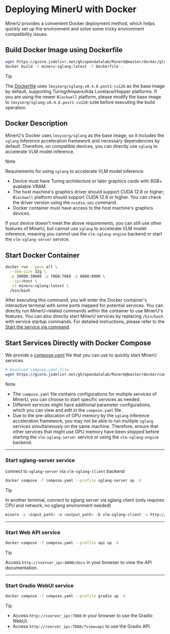 # Deploying MinerU with Docker

MinerU provides a convenient Docker deployment method, which helps quickly set up the environment and solve some tricky environment compatibility issues.

## Build Docker Image using Dockerfile

```bash
wget https://gcore.jsdelivr.net/gh/opendatalab/MinerU@master/docker/global/Dockerfile
docker build -t mineru-sglang:latest -f Dockerfile .
```

> [!TIP]
> The [Dockerfile](https://github.com/opendatalab/MinerU/blob/master/docker/global/Dockerfile) uses `lmsysorg/sglang:v0.4.8.post1-cu126` as the base image by default, supporting Turing/Ampere/Ada Lovelace/Hopper platforms.
> If you are using the newer `Blackwell` platform, please modify the base image to `lmsysorg/sglang:v0.4.8.post1-cu128-b200` before executing the build operation.

## Docker Description

MinerU's Docker uses `lmsysorg/sglang` as the base image, so it includes the `sglang` inference acceleration framework and necessary dependencies by default. Therefore, on compatible devices, you can directly use `sglang` to accelerate VLM model inference.

> [!NOTE]
> Requirements for using `sglang` to accelerate VLM model inference:
> 
> - Device must have Turing architecture or later graphics cards with 8GB+ available VRAM.
> - The host machine's graphics driver should support CUDA 12.6 or higher; `Blackwell` platform should support CUDA 12.8 or higher. You can check the driver version using the `nvidia-smi` command.
> - Docker container must have access to the host machine's graphics devices.
>
> If your device doesn't meet the above requirements, you can still use other features of MinerU, but cannot use `sglang` to accelerate VLM model inference, meaning you cannot use the `vlm-sglang-engine` backend or start the `vlm-sglang-server` service.

## Start Docker Container

```bash
docker run --gpus all \
  --shm-size 32g \
  -p 30000:30000 -p 7860:7860 -p 8000:8000 \
  --ipc=host \
  -it mineru-sglang:latest \
  /bin/bash
```

After executing this command, you will enter the Docker container's interactive terminal with some ports mapped for potential services. You can directly run MinerU-related commands within the container to use MinerU's features.
You can also directly start MinerU services by replacing `/bin/bash` with service startup commands. For detailed instructions, please refer to the [Start the service via command](https://opendatalab.github.io/MinerU/usage/quick_usage/#advanced-usage-via-api-webui-sglang-clientserver).

## Start Services Directly with Docker Compose

We provide a [compose.yaml](https://github.com/opendatalab/MinerU/blob/master/docker/compose.yaml) file that you can use to quickly start MinerU services.

```bash
# Download compose.yaml file
wget https://gcore.jsdelivr.net/gh/opendatalab/MinerU@master/docker/compose.yaml
```

>[!NOTE]
>
>- The `compose.yaml` file contains configurations for multiple services of MinerU, you can choose to start specific services as needed.
>- Different services might have additional parameter configurations, which you can view and edit in the `compose.yaml` file.
>- Due to the pre-allocation of GPU memory by the `sglang` inference acceleration framework, you may not be able to run multiple `sglang` services simultaneously on the same machine. Therefore, ensure that other services that might use GPU memory have been stopped before starting the `vlm-sglang-server` service or using the `vlm-sglang-engine` backend.

---

### Start sglang-server service
connect to `sglang-server` via `vlm-sglang-client` backend
  ```bash
  docker compose -f compose.yaml --profile sglang-server up -d
  ```
  >[!TIP]
  >In another terminal, connect to sglang server via sglang client (only requires CPU and network, no sglang environment needed)
  > ```bash
  > mineru -p <input_path> -o <output_path> -b vlm-sglang-client -u http://<server_ip>:30000
  > ```

---

### Start Web API service
  ```bash
  docker compose -f compose.yaml --profile api up -d
  ```
  >[!TIP]
  >Access `http://<server_ip>:8000/docs` in your browser to view the API documentation.

---

### Start Gradio WebUI service
  ```bash
  docker compose -f compose.yaml --profile gradio up -d
  ```
  >[!TIP]
  >
  >- Access `http://<server_ip>:7860` in your browser to use the Gradio WebUI.
  >- Access `http://<server_ip>:7860/?view=api` to use the Gradio API.
